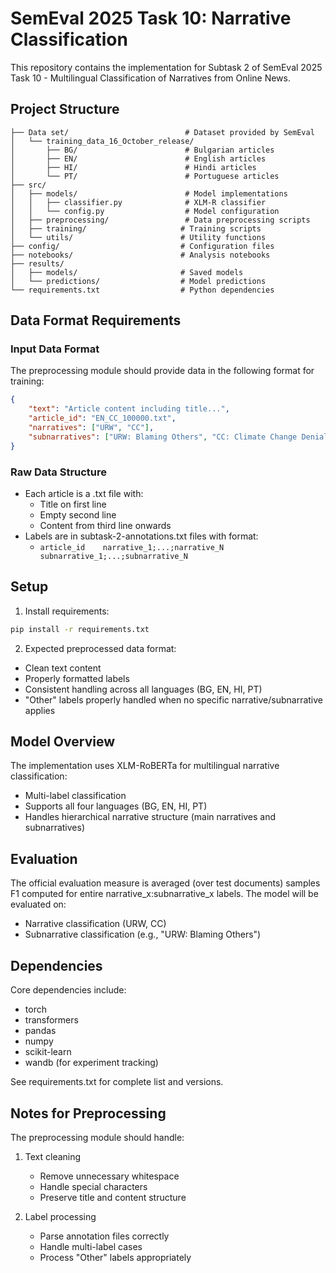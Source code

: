# SemEval 2025 Task 10: Narrative Classification

This repository contains the implementation for Subtask 2 of SemEval 2025 Task 10 - Multilingual Classification of Narratives from Online News.

## Project Structure

```
├── Data set/                          # Dataset provided by SemEval
│   └── training_data_16_October_release/
│       ├── BG/                        # Bulgarian articles
│       ├── EN/                        # English articles
│       ├── HI/                        # Hindi articles
│       └── PT/                        # Portuguese articles
├── src/
│   ├── models/                        # Model implementations
│   │   ├── classifier.py              # XLM-R classifier
│   │   └── config.py                  # Model configuration
│   ├── preprocessing/                 # Data preprocessing scripts
│   ├── training/                     # Training scripts
│   └── utils/                        # Utility functions
├── config/                           # Configuration files
├── notebooks/                        # Analysis notebooks
├── results/                         
│   ├── models/                       # Saved models
│   └── predictions/                  # Model predictions
└── requirements.txt                  # Python dependencies
```

## Data Format Requirements

### Input Data Format
The preprocessing module should provide data in the following format for training:

```json
{
    "text": "Article content including title...",
    "article_id": "EN_CC_100000.txt",
    "narratives": ["URW", "CC"],
    "subnarratives": ["URW: Blaming Others", "CC: Climate Change Denial"]
}
```

### Raw Data Structure
- Each article is a .txt file with:
    - Title on first line
    - Empty second line
    - Content from third line onwards
- Labels are in subtask-2-annotations.txt files with format:
    - `article_id    narrative_1;...;narrative_N    subnarrative_1;...;subnarrative_N`

## Setup

1. Install requirements:
```bash
pip install -r requirements.txt
```

2. Expected preprocessed data format:
- Clean text content
- Properly formatted labels
- Consistent handling across all languages (BG, EN, HI, PT)
- "Other" labels properly handled when no specific narrative/subnarrative applies

## Model Overview

The implementation uses XLM-RoBERTa for multilingual narrative classification:
- Multi-label classification
- Supports all four languages (BG, EN, HI, PT)
- Handles hierarchical narrative structure (main narratives and subnarratives)

## Evaluation

The official evaluation measure is averaged (over test documents) samples F1 computed for entire narrative_x:subnarrative_x labels. The model will be evaluated on:
- Narrative classification (URW, CC)
- Subnarrative classification (e.g., "URW: Blaming Others")

## Dependencies

Core dependencies include:
- torch
- transformers
- pandas
- numpy
- scikit-learn
- wandb (for experiment tracking)

See requirements.txt for complete list and versions.

## Notes for Preprocessing

The preprocessing module should handle:
1. Text cleaning
    - Remove unnecessary whitespace
    - Handle special characters
    - Preserve title and content structure

2. Label processing
    - Parse annotation files correctly
    - Handle multi-label cases
    - Process "Other" labels appropriately

